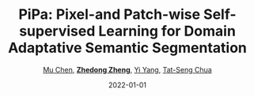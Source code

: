 ---
title: "PiPa: Pixel-and Patch-wise Self-supervised Learning for Domain Adaptative Semantic Segmentation"
collection: publications
permalink: /publication/PiPa-Pix2022
date: 2022-01-01
doi: 
keywords: 
venue: 'arXiv:2211.07609'
code: 'https://github.com/chen742/PiPa'
author: '<a href="https://zdzheng.xyz/authors/Mu-Chen" class="author">Mu Chen</a>, <strong><a href="https://zdzheng.xyz/authors/Zhedong-Zheng" class="author">Zhedong Zheng</a></strong>, <a href="https://zdzheng.xyz/authors/Yi-Yang" class="author">Yi Yang</a>, <a href="https://zdzheng.xyz/authors/Tat-Seng-Chua" class="author">Tat-Seng Chua</a>'
citation: ' Mu Chen,  Zhedong Zheng,  Yi Yang,  Tat-Seng Chua, &quot;PiPa: Pixel-and Patch-wise Self-supervised Learning for Domain Adaptative Semantic Segmentation.&quot; arXiv:2211.07609, 2022.'
pub_year: '2022'
bib: >
    @article{chen2022pipa,<br>author = "Chen, Mu and Zheng, Zhedong and Yang, Yi and Chua, Tat-Seng",<br>title = "PiPa: Pixel-and Patch-wise Self-supervised Learning for Domain Adaptative Semantic Segmentation",<br>journal = "arXiv:2211.07609",<br>code = "https://github.com/chen742/PiPa",<br>year = "2022"
    }

---